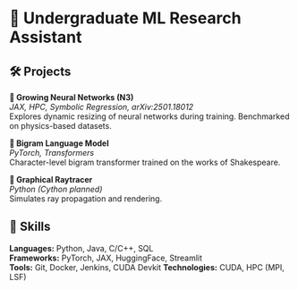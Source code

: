 # 🔬 Undergraduate ML Research Assistant

## 🛠️ Projects

**🧠 Growing Neural Networks (N3)**  
*JAX, HPC, Symbolic Regression, arXiv:2501.18012*  
Explores dynamic resizing of neural networks during training. Benchmarked on physics-based datasets.  

**📝 Bigram Language Model**  
*PyTorch, Transformers*  
Character-level bigram transformer trained on the works of Shakespeare.  

**🎯 Graphical Raytracer**  
*Python (Cython planned)*  
Simulates ray propagation and rendering.

## 🧰 Skills

**Languages:** Python, Java, C/C++, SQL  
**Frameworks:** PyTorch, JAX, HuggingFace, Streamlit  
**Tools:** Git, Docker, Jenkins, CUDA Devkit
**Technologies:** CUDA, HPC (MPI, LSF)
